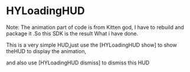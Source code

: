# HYLoadingHUD


Note: The animation part of code is from Kitten god, I have to rebuild and package it .So this SDK is the result What i have done.

This is a very simple HUD,just use the [HYLoadingHUD show] to show theHUD to display the animation,

and also use [HYLoadingHUD dismiss] to dismiss this HUD
